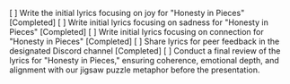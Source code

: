 [ ] Write the initial lyrics focusing on joy for "Honesty in Pieces" [Completed]
[ ] Write initial lyrics focusing on sadness for "Honesty in Pieces" [Completed]
[ ] Write initial lyrics focusing on connection for "Honesty in Pieces" [Completed]
[ ] Share lyrics for peer feedback in the designated Discord channel [Completed]
[ ] Conduct a final review of the lyrics for "Honesty in Pieces," ensuring coherence, emotional depth, and alignment with our jigsaw puzzle metaphor before the presentation.